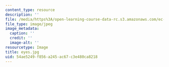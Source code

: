 ```yaml
---
content_type: resource
description: ''
file: /media/https%3A/open-learning-course-data-rc.s3.amazonaws.com/ec-710-d-lab-medical-technologies-for-the-developing-world-spring-2010/54ae5249f856a245ac67c3e480ca8218_eyes.jpg
file_type: image/jpeg
image_metadata:
  caption: ''
  credit: ''
  image-alt: ''
resourcetype: Image
title: eyes.jpg
uid: 54ae5249-f856-a245-ac67-c3e480ca8218
---
```

